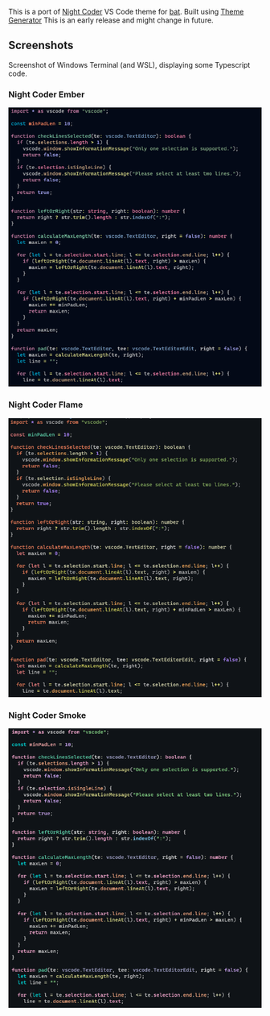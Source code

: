 This is a port of [Night Coder](https://marketplace.visualstudio.com/items?itemName=a5hk.night-coder) VS Code theme for [bat](https://github.com/sharkdp/bat). Built using [Theme Generator](https://github.com/a5hk/theme-generator)
This is an early release and might change in future.

## Screenshots

Screenshot of Windows Terminal (and WSL), displaying some Typescript code.

### Night Coder Ember

![typescript](/screenshot/bat.png)

### Night Coder Flame

![typescript](/screenshot/bat-warm.png)

### Night Coder Smoke

![typescript](/screenshot/bat-gray.png)
